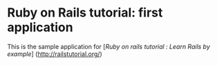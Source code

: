# Ruby on Rails tutorial: first application

This is the sample application for [*Ruby on rails tutorial : Learn Rails by example*]
(http://railstutorial.org/)